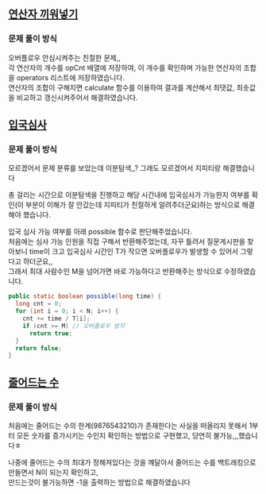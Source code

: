 ## [연산자 끼워넣기](https://www.acmicpc.net/problem/14888)
### 문제 풀이 방식
오버플로우 안심시켜주는 친절한 문제,,  
각 연산자의 개수를 opCnt 배열에 저장하여, 이 개수를 확인하며 가능한 연산자의 조합을 operators 리스트에 저장하였습니다.  
연산자의 조합이 구해지면 calculate 함수를 이용하여 결과를 계산해서 최댓값, 최솟값을 비교하고 갱신시켜주어서 해결하였습니다.


## [입국심사](https://www.acmicpc.net/problem/3079)
### 문제 풀이 방식
모르겠어서 문제 분류를 보았는데 이분탐색,,? 그래도 모르겠어서 지피티랑 해결했습니다

총 걸리는 시간으로 이분탐색을 진행하고 해당 시간내에 입국심사가 가능한지 여부를 확인(이 부분이 이해가 잘 안갔는데 지피티가 친절하게 알려주더군요)하는 방식으로 해결해야 했습니다.

입국 심사 가능 여부를 아래 possible 함수로 판단해주었습니다.  
처음에는 심사 가능 인원을 직접 구해서 반환해주었는데, 자꾸 틀려서 질문게시판을 찾아보니 time이 크고 입국심사 시간인 T가 작으면 오버플로우가 발생할 수 있어서 그렇다고 하더군요,,  
그래서 최대 사람수인 M을 넘어가면 바로 가능하다고 반환해주는 방식으로 수정하였습니다.

```java
public static boolean possible(long time) {
  long cnt = 0;
  for (int i = 0; i < N; i++) {
    cnt += time / T[i];
    if (cnt >= M) // 오버플로우 방지
      return true;
  }
  return false;
}
```


## [줄어드는 수](https://www.acmicpc.net/problem/1174)
### 문제 풀이 방식
처음에는 줄어드는 수의 한계(9876543210)가 존재한다는 사실을 떠올리지 못해서 1부터 모든 숫자를 증가시키는 수인지 확인하는 방법으로 구현했고, 당연히 불가능,,,했습니다ㅎ

나중에 줄어드는 수의 최대가 정해져있다는 것을 꺠달아서 줄어드는 수를 백트래킹으로 만들면서 N이 되는지 확인하고,  
만드는것이 불가능하면 -1을 출력하는 방법으로 해결하였습니다
